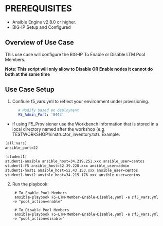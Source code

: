 # PREREQUISITES
- Ansible Engine v2.8.0 or higher.
- BIG-IP Setup and Configured

## Overview of Use Case

This use case will configure the BIG-IP To Enable or Disable LTM Pool Members.  
  
**Note: This script will only allow to Disable OR Enable nodes it cannot do both at the same time**

## Use Case Setup

1. Confiure f5_vars.yml to reflect your environment under provisioning.
  ```yaml
        # Modify based on deployment
        F5_Admin_Port: '8443'
  ```
   - if using F5_Provisioner use the Workbench information that is stored in a local directory named after the workshop (e.g.    TESTWORKSHOP1/instructor_inventory.txt).  Example:
   ```handlebars
   [all:vars]
   ansible_port=22

   [student1]
   student1-ansible ansible_host=34.219.251.xxx ansible_user=centos 
   student1-f5 ansible_host=52.39.228.xxx ansible_user=admin
   student1-host1 ansible_host=52.43.153.xxx ansible_user=centos
   student1-host2 ansible_host=34.215.176.xxx ansible_user=centos
   ```

2. Run the playbook:
        
        # To Enable Pool Members
        ansible-playbook F5-LTM-Member-Enable-Disable.yaml -e @f5_vars.yml -e "pool_action=enable"
        
        # To Disable Pool Members
        ansible-playbook F5-LTM-Member-Enable-Disable.yaml -e @f5_vars.yml -e "pool_action=disable"
        
